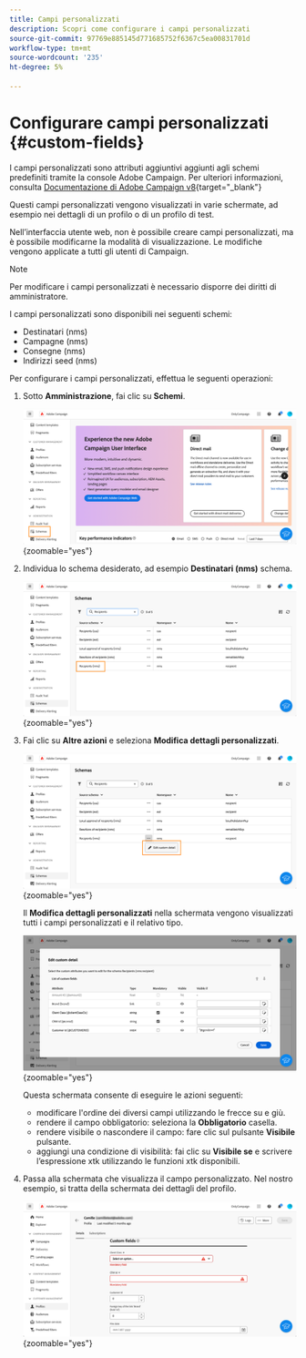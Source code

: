 ```yaml
---
title: Campi personalizzati
description: Scopri come configurare i campi personalizzati
source-git-commit: 97769e885145d771685752f6367c5ea00831701d
workflow-type: tm+mt
source-wordcount: '235'
ht-degree: 5%

---
```


# Configurare campi personalizzati {#custom-fields}

I campi personalizzati sono attributi aggiuntivi aggiunti agli schemi predefiniti tramite la console Adobe Campaign. Per ulteriori informazioni, consulta [Documentazione di Adobe Campaign v8](https://experienceleague.adobe.com/docs/campaign/campaign-v8/developer/shemas-forms/extend-schema.html){target="_blank"}

Questi campi personalizzati vengono visualizzati in varie schermate, ad esempio nei dettagli di un profilo o di un profilo di test.

Nell’interfaccia utente web, non è possibile creare campi personalizzati, ma è possibile modificarne la modalità di visualizzazione. Le modifiche vengono applicate a tutti gli utenti di Campaign.

>[!NOTE]
>
>Per modificare i campi personalizzati è necessario disporre dei diritti di amministratore.

I campi personalizzati sono disponibili nei seguenti schemi:

* Destinatari (nms)
* Campagne (nms)
* Consegne (nms)
* Indirizzi seed (nms)

Per configurare i campi personalizzati, effettua le seguenti operazioni:

1. Sotto **Amministrazione**, fai clic su **Schemi**.

   ![](assets/custom-fields.png){zoomable=&quot;yes&quot;}

1. Individua lo schema desiderato, ad esempio **Destinatari (nms)** schema.

   ![](assets/custom-fields2.png){zoomable=&quot;yes&quot;}

1. Fai clic su **Altre azioni** e seleziona **Modifica dettagli personalizzati**.

   ![](assets/custom-fields3.png){zoomable=&quot;yes&quot;}

   Il **Modifica dettagli personalizzati** nella schermata vengono visualizzati tutti i campi personalizzati e il relativo tipo.

   ![](assets/custom-fields4.png){zoomable=&quot;yes&quot;}

   Questa schermata consente di eseguire le azioni seguenti:

   * modificare l&#39;ordine dei diversi campi utilizzando le frecce su e giù.
   * rendere il campo obbligatorio: seleziona la **Obbligatorio** casella.
   * rendere visibile o nascondere il campo: fare clic sul pulsante **Visibile** pulsante.
   * aggiungi una condizione di visibilità: fai clic su **Visibile se** e scrivere l’espressione xtk utilizzando le funzioni xtk disponibili.

1. Passa alla schermata che visualizza il campo personalizzato. Nel nostro esempio, si tratta della schermata dei dettagli del profilo.

   ![](assets/custom-fields5.png){zoomable=&quot;yes&quot;}
